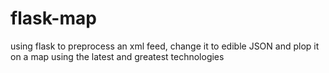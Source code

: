 flask-map
=========

using flask to preprocess an xml feed, change it to edible JSON and plop it on a map using the latest and greatest technologies